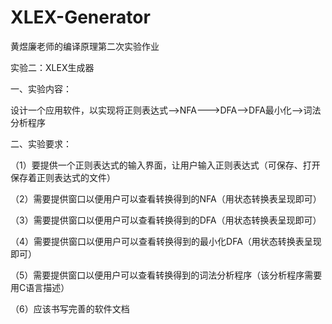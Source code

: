 # XLEX-Generator
黄煜廉老师的编译原理第二次实验作业

实验二：XLEX生成器

一、实验内容：

设计一个应用软件，以实现将正则表达式-->NFA--->DFA-->DFA最小化-->词法分析程序

二、实验要求：

 （1）要提供一个正则表达式的输入界面，让用户输入正则表达式（可保存、打开保存着正则表达式的文件）

 （2）需要提供窗口以便用户可以查看转换得到的NFA（用状态转换表呈现即可）

 （3）需要提供窗口以便用户可以查看转换得到的DFA（用状态转换表呈现即可）

 （4）需要提供窗口以便用户可以查看转换得到的最小化DFA（用状态转换表呈现即可）

 （5）需要提供窗口以便用户可以查看转换得到的词法分析程序（该分析程序需要用C语言描述）

 （6）应该书写完善的软件文档